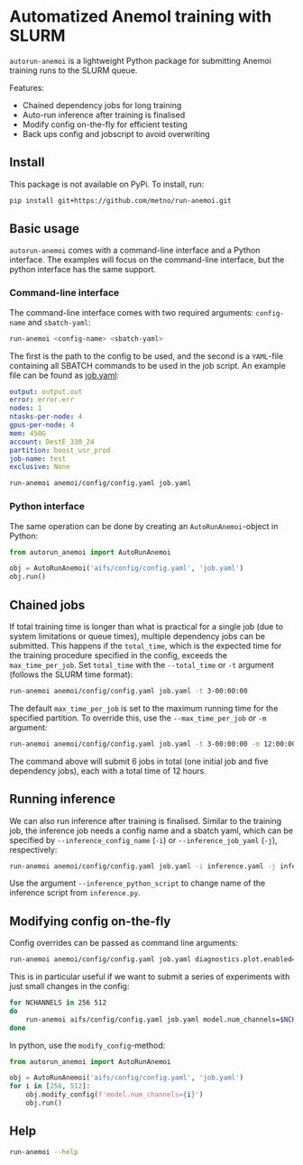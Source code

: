 # Automatized AnemoI training with SLURM
`autorun-anemoi` is a lightweight Python package for submitting Anemoi training runs to the SLURM queue.

Features:
- Chained dependency jobs for long training
- Auto-run inference after training is finalised
- Modify config on-the-fly for efficient testing
- Back ups config and jobscript to avoid overwriting

## Install
This package is not available on PyPi. To install, run:
``` bash
pip install git+https://github.com/metno/run-anemoi.git
```

## Basic usage
`autorun-anemoi` comes with a command-line interface and a Python interface. The examples will focus on the command-line interface, but the python interface has the same support. 

### Command-line interface
The command-line interface comes with two required arguments: `config-name` and `sbatch-yaml`:

``` bash
run-anemoi <config-name> <sbatch-yaml>
```
The first is the path to the config to be used, and the second is a `YAML`-file containing all SBATCH commands to be used in the job script. An example file can be found as [job.yaml](job.yaml):
``` yaml
output: output.out
error: error.err
nodes: 1
ntasks-per-node: 4
gpus-per-node: 4
mem: 450G
account: DestE_330_24
partition: boost_usr_prod
job-name: test
exclusive: None
```

``` bash
run-anemoi anemoi/config/config.yaml job.yaml
```

### Python interface
The same operation can be done by creating an `AutoRunAnemoi`-object in Python:

``` python
from autorun_anemoi import AutoRunAnemoi

obj = AutoRunAnemoi('aifs/config/config.yaml', 'job.yaml')
obj.run()
```

## Chained jobs
If total training time is longer than what is practical for a single job (due to system limitations or queue times), multiple dependency jobs can be submitted. This happens if the `total_time`, which is the expected time for the training procedure specified in the config, exceeds the `max_time_per_job`. Set `total_time` with the `--total_time` or `-t` argument (follows the SLURM time format):

``` bash
run-anemoi anemoi/config/config.yaml job.yaml -t 3-00:00:00
```

The default `max_time_per_job` is set to the maximum running time for the specified partition. To override this, use the `--max_time_per_job` or `-m` argument:

``` bash
run-anemoi anemoi/config/config.yaml job.yaml -t 3-00:00:00 -m 12:00:00
```
The command above will submit 6 jobs in total (one initial job and five dependency jobs), each with a total time of 12 hours.

## Running inference
We can also run inference after training is finalised. Similar to the training job, the inference job needs a config name and a sbatch yaml, which can be specified by `--inference_config_name` (`-i`) or `--inference_job_yaml` (`-j`), respectively:

``` bash
run-anemoi anemoi/config/config.yaml job.yaml -i inference.yaml -j inference_job.yaml
```
Use the argument `--inference_python_script` to change name of the inference script from `inference.py`.


## Modifying config on-the-fly
Config overrides can be passed as command line arguments:
``` bash
run-anemoi anemoi/config/config.yaml job.yaml diagnostics.plot.enabled=False
```

This is in particular useful if we want to submit a series of experiments with just small changes in the config:
``` bash
for NCHANNELS in 256 512
do
    run-anemoi aifs/config/config.yaml job.yaml model.num_channels=$NCHANNELS
done
```
In python, use the `modify_config`-method:

``` python
from autorun_anemoi import AutoRunAnemoi

obj = AutoRunAnemoi('aifs/config/config.yaml', 'job.yaml')
for i in [256, 512]:
	obj.modify_config(f'model.num_channels={i}')
	obj.run()
```

## Help
``` bash
run-anemoi --help
```
